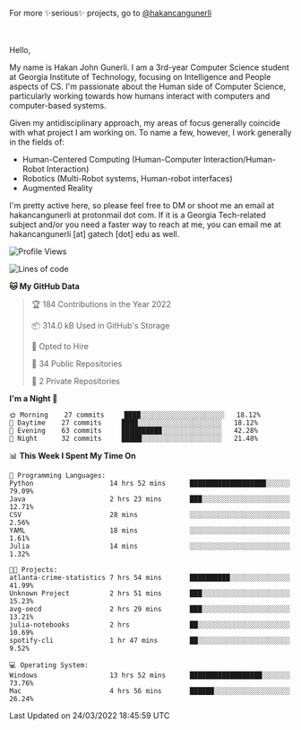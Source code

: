 For more ✨serious✨ projects, go to [@hakancangunerli](https://github.com/hakancangunerli)

</div>
<br>
<br>
Hello,

My name is Hakan John Gunerli. I am a 3rd-year Computer Science student at Georgia Institute of Technology, focusing on Intelligence and People aspects of CS. I'm passionate about the Human side of Computer Science, particularly working towards how humans interact with computers and computer-based systems.


Given my antidisciplinary approach, my areas of focus generally coincide with what project I am working on. To name a few, however, I work generally in the fields of:

- Human-Centered Computing (Human-Computer Interaction/Human-Robot Interaction) 
- Robotics (Multi-Robot systems, Human-robot interfaces)
- Augmented Reality



I'm pretty active here, so please feel free to DM or shoot me an email at hakancangunerli at protonmail dot com. If it is a Georgia Tech-related subject and/or you need a faster way to reach at me, you can email me at hakancangunerli [at] gatech [dot] edu as well.

 </div>
 
 </div>


<!--START_SECTION:waka-->
![Profile Views](http://img.shields.io/badge/Profile%20Views-17-blue)

![Lines of code](https://img.shields.io/badge/From%20Hello%20World%20I%27ve%20Written-0%20lines%20of%20code-blue)

**🐱 My GitHub Data** 

> 🏆 184 Contributions in the Year 2022
 > 
> 📦 314.0 kB Used in GitHub's Storage 
 > 
> 💼 Opted to Hire
 > 
> 📜 34 Public Repositories 
 > 
> 🔑 2 Private Repositories  
 > 
**I'm a Night 🦉** 

```text
🌞 Morning    27 commits     ████░░░░░░░░░░░░░░░░░░░░░   18.12% 
🌆 Daytime    27 commits     ████░░░░░░░░░░░░░░░░░░░░░   18.12% 
🌃 Evening    63 commits     ██████████░░░░░░░░░░░░░░░   42.28% 
🌙 Night      32 commits     █████░░░░░░░░░░░░░░░░░░░░   21.48%

```


📊 **This Week I Spent My Time On** 

```text
💬 Programming Languages: 
Python                   14 hrs 52 mins      ███████████████████░░░░░░   79.09% 
Java                     2 hrs 23 mins       ███░░░░░░░░░░░░░░░░░░░░░░   12.71% 
CSV                      28 mins             ░░░░░░░░░░░░░░░░░░░░░░░░░   2.56% 
YAML                     18 mins             ░░░░░░░░░░░░░░░░░░░░░░░░░   1.61% 
Julia                    14 mins             ░░░░░░░░░░░░░░░░░░░░░░░░░   1.32%

🐱‍💻 Projects: 
atlanta-crime-statistics 7 hrs 54 mins       ██████████░░░░░░░░░░░░░░░   41.99% 
Unknown Project          2 hrs 51 mins       ███░░░░░░░░░░░░░░░░░░░░░░   15.23% 
avg-oecd                 2 hrs 29 mins       ███░░░░░░░░░░░░░░░░░░░░░░   13.21% 
julia-notebooks          2 hrs               ██░░░░░░░░░░░░░░░░░░░░░░░   10.69% 
spotify-cli              1 hr 47 mins        ██░░░░░░░░░░░░░░░░░░░░░░░   9.52%

💻 Operating System: 
Windows                  13 hrs 52 mins      ██████████████████░░░░░░░   73.76% 
Mac                      4 hrs 56 mins       ██████░░░░░░░░░░░░░░░░░░░   26.24%

```


 Last Updated on 24/03/2022 18:45:59 UTC
<!--END_SECTION:waka-->


